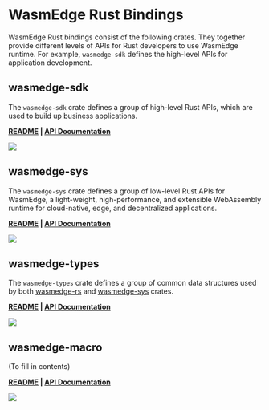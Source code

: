 # WasmEdge Rust Bindings

WasmEdge Rust bindings consist of the following crates. They together provide different levels of APIs for Rust developers to use WasmEdge runtime. For example, `wasmedge-sdk` defines the high-level APIs for application development.

## wasmedge-sdk

The `wasmedge-sdk` crate defines a group of high-level Rust APIs, which are used to build up business applications.

<p align = "left">
    <strong>
        <a href="https://github.com/WasmEdge/WasmEdge/blob/master/bindings/rust/wasmedge-sdk/README.md">README</a> | <a href="https://wasmedge.github.io/WasmEdge/wasmedge_sdk/">API Documentation</a>
    </strong>
</p>
<p align="left">
    <a href="https://crates.io/crates/wasmedge-sdk">
        <img src="https://img.shields.io/crates/v/wasmedge-sdk.svg">
    </a>
</p>

## wasmedge-sys

The `wasmedge-sys` crate defines a group of low-level Rust APIs for WasmEdge, a light-weight, high-performance, and extensible WebAssembly runtime for cloud-native, edge, and decentralized applications.

<p align = "left">
    <strong>
        <a href="https://github.com/WasmEdge/WasmEdge/blob/master/bindings/rust/wasmedge-sdk/README.md">README</a> | <a href="https://wasmedge.github.io/WasmEdge/wasmedge_sdk/">API Documentation</a>
    </strong>
</p>
<p align="left">
    <a href="https://crates.io/crates/wasmedge-sys">
        <img src="https://img.shields.io/crates/v/wasmedge-sys.svg">
    </a>
</p>

## wasmedge-types

The `wasmedge-types` crate defines a group of common data structures used by both [wasmedge-rs](https://crates.io/crates/wasmedge-sdk) and [wasmedge-sys](https://crates.io/crates/wasmedge-sys) crates.

<p align = "left">
    <strong>
        <a href="https://github.com/WasmEdge/WasmEdge/blob/master/bindings/rust/wasmedge-sdk/README.md">README</a> | <a href="https://wasmedge.github.io/WasmEdge/wasmedge_sdk/">API Documentation</a>
    </strong>
</p>
<p align="left">
    <a href="https://crates.io/crates/wasmedge-types">
        <img src="https://img.shields.io/crates/v/wasmedge-types.svg">
    </a>
</p>

## wasmedge-macro

(To fill in contents)

<p align = "left">
    <strong>
        <a href="https://github.com/WasmEdge/WasmEdge/blob/master/bindings/rust/wasmedge-sdk/README.md">README</a> | <a href="https://wasmedge.github.io/WasmEdge/wasmedge_sdk/">API Documentation</a>
    </strong>
</p>
<p align="left">
    <a href="https://crates.io/crates/wasmedge-macro">
        <img src="https://img.shields.io/crates/v/wasmedge-macro.svg">
    </a>
</p>
